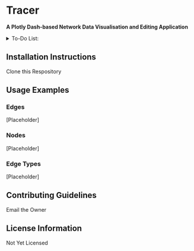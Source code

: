 # Tracer

**A Plotly Dash-based Network Data Visualisation and Editing Application**

<details>
<summary>To-Do List:</summary>

- [x] Created Data Editors for Edges, Nodes and Edge Types
- [x] Created the Network Page
- [ ] Update the Breakdowns Page 
- [ ] Update the Headers on the Edges Page
- [ ] Update the Headers on the Nodes Page
- [ ] Update the Headers on the Edge Types Page
- [ ] Add the Graph Filters
- [ ] Add Network Analysis
- [ ] Create the Controller for the Breakdowns Page
- [ ] Debounce the Networks Page
- [ ] Modify table colors to match Bootstrap
- [ ] Format Toasts for enhanced Readability
- [ ] Sticky Footer to the Bottom of the Pages

</details>

## Installation Instructions
Clone this Respository 

## Usage Examples

### Edges
[Placeholder]

### Nodes 
[Placeholder]

### Edge Types
[Placeholder]

## Contributing Guidelines
Email the Owner

## License Information
Not Yet Licensed

